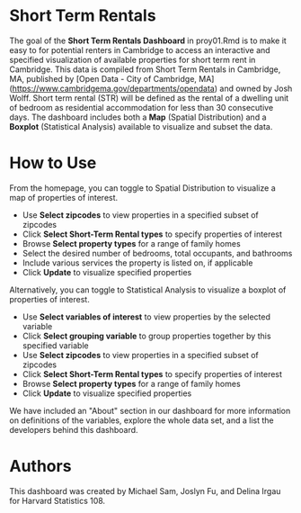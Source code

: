 # Short Term Rentals 
The goal of the **Short Term Rentals Dashboard** in proy01.Rmd is to make it easy to for potential renters in Cambridge to access an interactive and specified visualization of available properties for short term rent in Cambridge. This data is compiled from Short Term Rentals in Cambridge, MA, published by [Open Data - City of Cambridge, MA] (https://www.cambridgema.gov/departments/opendata) and owned by Josh Wolff. Short term rental (STR) will be defined as the rental of a dwelling unit of bedroom as residential accommodation for less than 30 consecutive days. The dashboard includes both a **Map**  (Spatial Distribution) and a **Boxplot** (Statistical Analysis) available to visualize and subset the data.


# How to Use
From the homepage, you can toggle to Spatial Distribution to visualize a map of properties of interest.


  - Use **Select zipcodes** to view properties in a specified subset of zipcodes
  - Click **Select Short-Term Rental types** to specify properties of interest
  - Browse **Select property types** for a range of family homes
  - Select the desired number of bedrooms, total occupants, and bathrooms
  - Include various services the property is listed on, if applicable
  - Click **Update** to visualize specified properties
  
Alternatively, you can toggle to Statistical Analysis to visualize a boxplot of properties of interest.

  - Use **Select variables of interest** to view properties by the selected variable
  - Click **Select grouping variable** to group properties together by this specified variable
  - Use **Select zipcodes** to view properties in a specified subset of zipcodes
  - Click **Select Short-Term Rental types** to specify properties of interest
  - Browse **Select property types** for a range of family homes
  - Click **Update** to visualize specified properties

We have included an "About" section in our dashboard for more information on definitions of the variables, explore the whole data set, and a list the developers behind this dashboard.


# Authors
This dashboard was created by Michael Sam, Joslyn Fu, and Delina Irgau for Harvard Statistics 108.